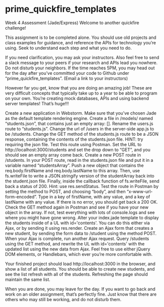# prime_quickfire_templates
Week 4 Assessment (Jade/Express)
Welcome to another quickfire challenge! 

This assignment is to be completed alone. You should use old projects and class examples for guidance, and reference the APIs for technology you’re using. Seek to understand each step and what you need to do. 

If you need clarification, you may ask your instructors. Also feel free to send a slack message to your peers if your research and APIs lead you nowhere. Do not disturb your neighbors. If the time reaches 5PM, you may head out for the day after you’ve committed your code to Github under “prime_quickfire_templates”. (Email a link to your instructors)

However far you get, know that you are doing an amazing job! These are very difficult concepts that typically take up to a year to be able to program on your own. You’re creating mock databases, APIs and using backend server templates! That’s huge!!! 

Create a new application in Webstorm. Make sure that you’ve chosen Jade as the default template rendering engine.
Create a file in /models/ named “students.json”, that contains just an empty array: [].
Rename the users.js route to “students.js”. 
Change the url of /users in the server-side app.js to be /students.
Change the GET method of the students.js route to be a JSON response, containing the contents of the students.json file. HINT: try requiring the json file.
Test this route using Postman. Set the URL to http://localhost:3000/students and set the drop down to “GET”, and you should see an empty array come back.
Create a new POST route in /students.
In your POST route, read in the students.json file and put it in a variable named “studentsArray”. 
Push a new object that contains the req.body.firstName and req.body.lastName to this array. 
Then, use fs.writeFile to write a JSON.stringify version of the studentArray back into the student.json file.
Finally, inside the callback function of fs.writeFile, send back a status of 200. Hint: use res.sendStatus.
Test the route in Postman by setting the method to POST, and choosing “body”, and then “x-www-url-form-encoded”. Type in a key of firstName, with any value, and a key of lastName with any value. If there is no error, you should get back a 200 OK.
Check the GET method again in Postman and see if you have your new object in the array. If not, test everything with lots of console.logs and see where you might have gone wrong.
Alter your index.jade template to display the students inside of a UL with id='contents'. You can do this either via Ajax, or by sending it using res.render.
Create an Ajax form that creates a new student, by sending the form data to /student using the method POST. 
When your Ajax is complete, run another Ajax request. Query /students using the GET method, and rewrite the UL with id='contents' with the updated list using the new data from Ajax. Feel free to use either jQuery DOM elements, or Handlebars, which ever you’re more comfortable with.

Your finished project should load http://localhost:3000 in the browser, and show a list of all students. You should be able to create new students, and see the list refresh with all of the students. Refreshing the page should maintain the same list.

When you are done, you may leave for the day. If you want to go back and work on an older assignment, that’s perfectly fine. Just know that there are others who may still be working, and do not disturb them.
